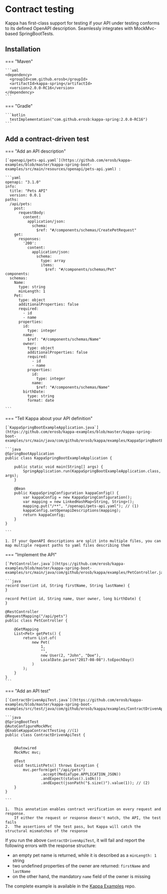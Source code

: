# Contract testing


Kappa has first-class support for testing if your API under testing conforms to its defined OpenAPI description. Seamlessly integrates with MockMvc-based SpringBootTests.

## Installation

=== "Maven"

    ```xml
    <dependency>
      <groupId>com.github.erosb</groupId>
      <artifactId>kappa-spring</artifactId>
      <version>2.0.0-RC16</version>
    </dependency>
    ```

=== "Gradle"

    ```kotlin
      testImplementation("com.github.erosb:kappa-spring:2.0.0-RC16")
    ```



## Add a contract-driven test

=== "Add an API description"

    [`openapi/pets-api.yaml`](https://github.com/erosb/kappa-examples/blob/master/kappa-spring-boot-examples/src/main/resources/openapi/pets-api.yaml) :

    ```yaml
    openapi: "3.1.0"
    info:
      title: "Pets API"
      version: 0.0.1
    paths:
      /api/pets:
        post:
          requestBody:
            content:
              application/json:
                schema:
                  $ref: "#/components/schemas/CreatePetRequest"
        get:
          responses:
            '200':
              content:
                application/json:
                  schema:
                    type: array
                    items:
                      $ref: "#/components/schemas/Pet"
    components:
      schemas:
        Name:
          type: string
          minLength: 1
        Pet:
          type: object
          additionalProperties: false
          required:
            - id
            - name
          properties:
            id:
              type: integer
            name:
              $ref: "#/components/schemas/Name"
            owner:
              type: object
              additionalProperties: false
              required:
                - id
                - name
              properties:
                id:
                  type: integer
                name:
                  $ref: "#/components/schemas/Name"
            birthDate:
              type: string
              format: date

    ```
=== "Tell Kappa about your API definition"

    [`KappaSpringBootExampleApplication.java`](https://github.com/erosb/kappa-examples/blob/master/kappa-spring-boot-examples/src/main/java/com/github/erosb/kappa/examples/KappaSpringBootExampleApplication.java):

    ```java
    @SpringBootApplication
    public class KappaSpringBootExampleApplication {

    	public static void main(String[] args) {
    		SpringApplication.run(KappaSpringBootExampleApplication.class, args);
    	}

    	@Bean
    	public KappaSpringConfiguration kappaConfig() {
    		var kappaConfig = new KappaSpringConfiguration();
    		var mapping = new LinkedHashMap<String, String>();
    		mapping.put("/**", "/openapi/pets-api.yaml"); // (1)
    		kappaConfig.setOpenapiDescriptions(mapping);
    		return kappaConfig;
    	}
    }

    ```

    1. If your OpenAPI descriptions are split into multiple files, you can map multiple request paths to yaml files describing them

=== "Implement the API"

    [`PetController.java`](https://github.com/erosb/kappa-examples/blob/master/kappa-spring-boot-examples/src/main/java/com/github/erosb/kappa/examples/PetController.java):

    ```java
    record User(int id, String firstName, String lastName) {
    }

    record Pet(int id, String name, User owner, long birthDate) {
    }

    @RestController
    @RequestMapping("/api/pets")
    public class PetController {

        @GetMapping
        List<Pet> getPets() {
            return List.of(
                new Pet(
                    1,
                    "",
                    new User(2, "John", "Doe"),
                    LocalDate.parse("2017-08-08").toEpochDay()
                )
            );
        }
    }
    ```

=== "Add an API test"

    [`ContractDrivenApiTest.java`](https://github.com/erosb/kappa-examples/blob/master/kappa-spring-boot-examples/src/test/java/com/github/erosb/kappa/examples/ContractDrivenApiTest.java):

    ```java
    @SpringBootTest
    @AutoConfigureMockMvc
    @EnableKappaContractTesting //(1)
    public class ContractDrivenApiTest {


        @Autowired
        MockMvc mvc;

        @Test
        void testListPets() throws Exception {
            mvc.perform(get("/api/pets")
                    .accept(MediaType.APPLICATION_JSON))
                    .andExpect(status().isOk())
                    .andExpect(jsonPath("$.size()").value(1)); // (2)
        }
    }

    ```

    1.  This annotation enables contract verification on every request and response.
        If either the request or response doesn't match, the API, the test fails
    2.  The assertions of the test pass, but Kappa will catch the structural mismatches of the response



If you run the above `ContractDrivenApiTest`, it will fail and report the following errors with the response structure:

 * an empty pet name is returned, while it is described as a `minLength: 1` string
 * two undefined properties of the owner are returned: `firstName` and `lastName`
 * on the other hand, the mandatory `name` field of the owner is missing


The complete example is available in the [Kappa Examples](https://github.com/erosb/kappa-examples/tree/master/kappa-spring-boot-examples) repo.
